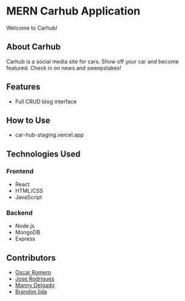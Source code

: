 # MERN Carhub Application

Welcome to Carhub! 

## About Carhub

Carhub is a social media site for cars. 
Show off your car and become featured. 
Check in on news and sweepstakes!

## Features

- Full CRUD blog interface

## How to Use

- car-hub-staging.vercel.app

## Technologies Used

### Frontend
- React
- HTML/CSS
- JavaScript

### Backend
- Node.js
- MongoDB
- Express

## Contributors
- [Oscar Romero](https://github.com/oromero7153)
- [Jose Rodrigues](https://github.com/jorodrig96)
- [Manny Delgado](https://github.com/MannyGDP)
- [Brandon Iida](https://github.com/oallelsefailo)